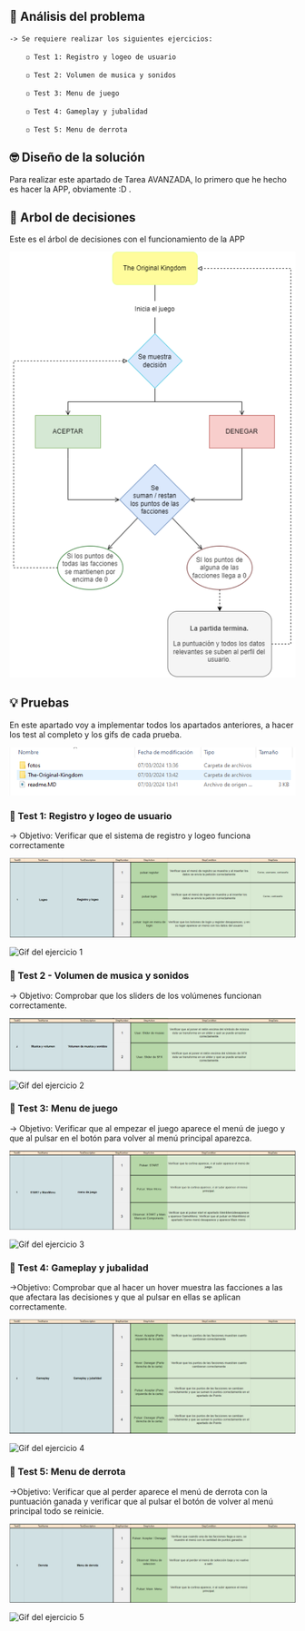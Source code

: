 ## 🤔 Análisis del problema

```
-> Se requiere realizar los siguientes ejercicios:

    ◽ Test 1: Registro y logeo de usuario

    ◽ Test 2: Volumen de musica y sonidos

    ◽ Test 3: Menu de juego

    ◽ Test 4: Gameplay y jubalidad

    ◽ Test 5: Menu de derrota

```


## 🤓 Diseño de la solución
Para realizar este apartado de Tarea AVANZADA, lo primero que he hecho es hacer la APP, obviamente :D .


## 🌳 Arbol de decisiones
Este es el árbol de decisiones con el funcionamiento de la APP

![Fichero con las actividades en formato HTML](./ArbolDeDecisiones.png)


## 💡 Pruebas

En este apartado voy a implementar todos los apartados anteriores, a hacer los test al completo y los gifs de cada
prueba.

![Fichero con las actividades en formato HTML](./fotos/Captura.PNG)


### 🔰 Test 1: Registro y logeo de usuario
-> Objetivo: Verificar que el sistema de registro y logeo funciona correctamente

![Foto del Test Plan del ejercicio 1](./fotos/test1.PNG)

![Gif del ejercicio 1](./fotos/GifEjer1.gif)


### 🔰 Test 2 - Volumen de musica y sonidos

-> Objetivo: Comprobar que los sliders de los volúmenes funcionan correctamente.

![Foto del Test Plan del ejercicio 2](./fotos/test2.PNG)

![Gif del ejercicio 2](./fotos/GifEjer2.gif)


### 🔰 Test 3: Menu de juego

-> Objetivo: Verificar que al empezar el juego aparece el menú de juego y que al pulsar en el botón para volver al menú principal aparezca.

![Foto del Test Plan del ejercicio 3](./fotos/test3.PNG)

![Gif del ejercicio 3](./fotos/GifEjer3.gif)


### 🔰 Test 4: Gameplay y jubalidad

->Objetivo: Comprobar que al hacer un hover muestra las facciones a las que afectara las decisiones y que al pulsar en ellas se aplican correctamente.

![Foto del Test Plan del ejercicio 4](./fotos/test4.PNG)

![Gif del ejercicio 4](./fotos/GifEjer4.gif)


### 🔰 Test 5: Menu de derrota

->Objetivo: Verificar que al perder aparece el menú de derrota con la puntuación ganada y verificar que al pulsar el botón de volver al menú principal todo se reinicie.

![Foto del Test Plan del ejercicio 5](./fotos/test5.PNG)

![Gif del ejercicio 5](./fotos/GifEjer5.gif)